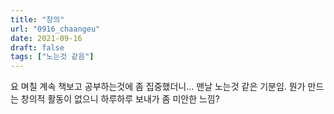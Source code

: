 ```yaml
---
title: "창의"
url: "0916_chaangeu"
date: 2021-09-16
draft: false
tags: ["노는것 같음"]
---
```

요 며칠 계속 책보고 공부하는것에 좀 집중했더니... 맨날 노는것 같은 기분임. 뭔가 만드는 창의적 활동이 없으니 하루하루 보내가 좀 미안한 느낌?

